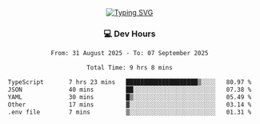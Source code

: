 
<div align="center">
  <a href="https://git.io/typing-svg"><img src="https://readme-typing-svg.demolab.com?font=Fira+Code&size=30&pause=1000&color=33F7F5&center=true&vCenter=true&width=435&lines=Hi+there+%F0%9F%91%8B+I+am+AirboZH+;Welcome+to+my+Github" alt="Typing SVG" /></a>

<h3>💻 Dev Hours</h3>
<!--START_SECTION:waka-->

```txt
From: 31 August 2025 - To: 07 September 2025

Total Time: 9 hrs 8 mins

TypeScript       7 hrs 23 mins   ████████████████████▒░░░░   80.97 %
JSON             40 mins         ██░░░░░░░░░░░░░░░░░░░░░░░   07.38 %
YAML             30 mins         █▒░░░░░░░░░░░░░░░░░░░░░░░   05.49 %
Other            17 mins         ▓░░░░░░░░░░░░░░░░░░░░░░░░   03.14 %
.env file        7 mins          ▒░░░░░░░░░░░░░░░░░░░░░░░░   01.31 %
```

<!--END_SECTION:waka-->
</div>  
